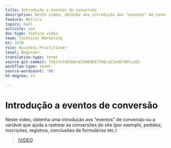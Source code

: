 ```yaml
---
title: Introdução a eventos de conversão
description: Neste vídeo, obtenha uma introdução aos "eventos" de conversão ou a variável que ajuda a rastrear as conversões do site (por exemplo, pedidos, inscrições, registros, conclusões de formulários etc.)
feature: Metrics
topics: null
activity: use
doc-type: feature video
team: Technical Marketing
kt: 3578
role: Business Practitioner
level: Beginner
translation-type: tm+mt
source-git-commit: f3b3fa7d91b0cb21005b57768ca23ed6700fcc03
workflow-type: tm+mt
source-wordcount: '66'
ht-degree: 1%

---
```



# Introdução a eventos de conversão

Neste vídeo, obtenha uma introdução aos &quot;eventos&quot; de conversão ou a variável que ajuda a rastrear as conversões do site (por exemplo, pedidos, inscrições, registros, conclusões de formulários etc.)

>[!VIDEO](https://video.tv.adobe.com/v/28764/?quality=12)
